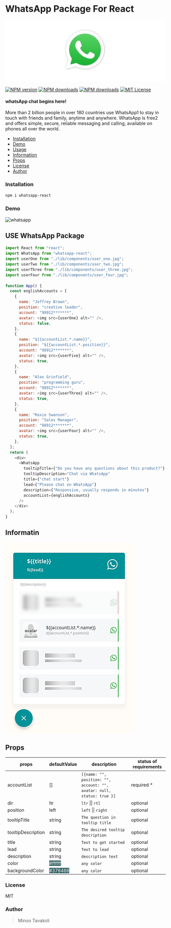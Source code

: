 # WhatsApp Package For React

![whatsapp](https://github.com/MinooTavakoli/whatsApp-react/blob/main/public/whatsApp-logo.jpg)

[![NPM version][npm-version-image]][npm-url] [![NPM downloads][npm-downloads-size-image]][npm-url] [![NPM downloads][npm-downloads-image]][downloads-url] [![MIT License][license-image]][license-url]

#### whatsApp chat begins here!

More than 2 billion people in over 180 countries use WhatsApp1 to stay in touch with friends and family, anytime and anywhere. WhatsApp is free2 and offers simple, secure, reliable messaging and calling, available on phones all over the world.

- [Installation](#installation)
- [Demo](#demo)
- [Usage](#use-whatsapp-package)
- [Information](#information)
- [Props](#props)
- [License](#license)
- [Author](#author)

### Installation

```bash
npm i whatsapp-react
```

### Demo

![whatsapp](https://github.com/MinooTavakoli/whatsApp-react/blob/main/public/whatsapp-demo.gif)

## USE WhatsApp Package

```js
import React from "react";
import WhatsApp from "whatsapp-react";
import userOne from "./lib/components/user_one.jpg";
import userTwo from "./lib/components/user_two.jpg";
import userThree from "./lib/components/user_three.jpg";
import userFour from "./lib/components/user_four.jpg";

function App() {
  const englishAccounts = [
    {
      name: "Jeffrey Brown",
      position: "creative leader",
      account: "98912*******",
      avatar: <img src={userOne} alt="" />,
      status: false,
    },
    {
      name: "${{accountList.*.name}}",
      position: "${{accountList.*.position}}",
      account: "98912*******",
      avatar: <img src={userFive} alt="" />,
      status: true,
    },
    {
      name: "Alex Grinfield",
      position: "programming guru",
      account: "98912*******",
      avatar: <img src={userThree} alt="" />,
      status: true,
    },
    {
      name: "Roxie Swanson",
      position: "Sales Manager",
      account: "98912*******",
      avatar: <img src={userFour} alt="" />,
      status: true,
    },
  ];
  return (
    <div>
      <WhatsApp
        tooltipTitle={"Do you have any questions about this product?"}
        tooltipDescription="Chat via WhatsApp"
        title={"chat start"}
        lead={"Please chat on WhatsApp"}
        description={"Responsive, usually responds in minutes"}
        accountList={englishAccounts}
      />
    </div>
  );
}
```

## Informatin

![whatsapp](https://github.com/MinooTavakoli/whatsApp-react/blob/main/public/information.jpeg)

## Props

| props              | defaultValue                                               | description                                                            | status of requirements |
| ------------------ | ---------------------------------------------------------- | ---------------------------------------------------------------------- | ---------------------- |
| accountList        | []                                                         | `[{name: "", position: "", account: "", avatar: null, status: true }]` | required \*            |
| dir                | ltr                                                        | `ltr` \|\| `rtl`                                                       | optional               |
| position           | left                                                       | `left` \|\| `right`                                                    | optional               |
| tooltipTitle       | string                                                     | `The question in tooltip title`                                        | optional               |
| tooltipDescription | string                                                     | `The desired tooltip description`                                      | optional               |
| title              | string                                                     | `Text to get started`                                                  | optional               |
| lead               | string                                                     | `Text to lead`                                                         | optional               |
| description        | string                                                     | `description text`                                                     | optional               |
| color              | <span style="background:#376466;color:#fff">#ffffff</span> | `any color`                                                            | optional               |
| backgroundColor    | <span style="background:#376466;color:#fff">#376466</span> | `any color`                                                            | optional               |

### License

MIT

### Author

> Minoo Tavakoli

[license-image]: http://img.shields.io/npm/l/whatsapp-react.svg?style=flat
[license-url]: LICENSE
[npm-url]: https://npmjs.org/package/whatsapp-react
[npm-version-image]: http://img.shields.io/npm/v/whatsapp-react.svg?style=flat
[npm-downloads-image]: http://img.shields.io/npm/dm/whatsapp-react.svg?style=flat
[npm-downloads-size-image]: https://img.shields.io/bundlephobia/minzip/whatsapp-react.svg?style=flat
[downloads-url]: https://npmcharts.com/compare/whatsapp-react?minimal=true
